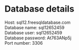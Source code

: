 <h1>Database details </h1>
<p>
    Host: sql12.freesqldatabase.com <br>
    Database name: sql12652459<br>
    Database user: sql12652459<br>
    Database password: At763ANp5j<br>
    Port number: 3306<br>
</p>
